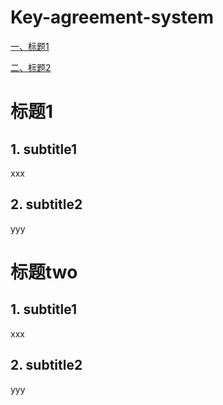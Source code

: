 # Key-agreement-system

[一、标题1](#标题1)

[二、标题2](#标题two)

# 标题1
## 1. subtitle1
xxx
## 2. subtitle2
yyy

# 标题two
## 1. subtitle1
xxx
## 2. subtitle2
yyy
